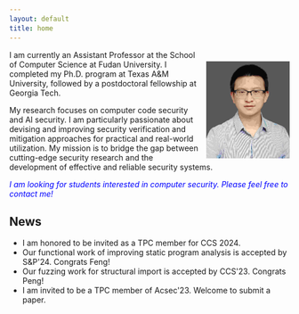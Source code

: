 ```yaml
---
layout: default
title: home
---
```


<img width="150px"  style="float:right; margin-left:10px;margin-top:20px;" src="./pictures/self.jpg">


I am currently an Assistant Professor at the School of Computer Science at Fudan University. I completed my Ph.D. program at Texas A&M University, followed by a postdoctoral fellowship at Georgia Tech.

My research focuses on computer code security and AI security. I am particularly passionate about devising and improving security verification and mitigation approaches for practical and real-world utilization. My mission is to bridge the gap between cutting-edge security research and the development of effective and reliable security systems.
   
<span style="color:blue">*I am looking for students interested in computer security. Please feel free to contact me!*</span>  

## News

- I am honored to be invited as a TPC member for CCS 2024.  
- Our functional work of improving static program analysis is accepted by S&P'24. Congrats Feng!  
- Our fuzzing work for structural import is accepted by CCS'23. Congrats Peng! 
- I am invited to be a TPC member of Acsec'23. Welcome to submit a paper.  
